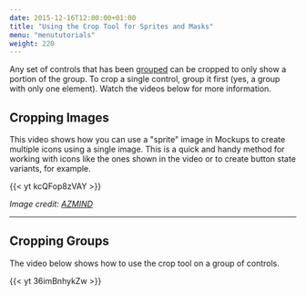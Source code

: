 ```yaml
---
date: 2015-12-16T12:00:00+01:00
title: "Using the Crop Tool for Sprites and Masks"
menu: "menututorials"
weight: 220
---
```


Any set of controls that has been [grouped](https://docs.balsamiq.com/desktop/controls/#grouping-ui-controls) can be cropped to only show a portion of the group. To crop a single control, group it first (yes, a group with only one element). Watch the videos below for more information.

## Cropping Images

This video shows how you can use a "sprite" image in Mockups to create multiple icons using a single image. This is a quick and handy method for working with icons like the ones shown in the video or to create button state variants, for example.

{{< yt kcQFop8zVAY >}}

_Image credit: [AZMIND](http://azmind.com/2012/11/06/social-icons-sprites-35-ready-to-use-icons-psd-png-html-css/)_

---

## Cropping Groups

The video below shows how to use the crop tool on a group of controls.

{{< yt 36imBnhykZw >}}